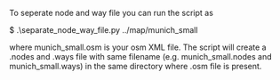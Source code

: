 To seperate node and way file you can run the script as

$ .\separate_node_way_file.py ../map/munich_small

where munich_small.osm is your osm XML file. The script will create a .nodes and .ways file with same filename (e.g. munich_small.nodes and munich_small.ways) in the same directory where .osm file is present.